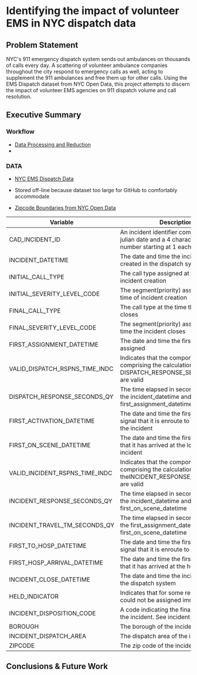 # Identifying the impact of volunteer EMS in NYC dispatch data

## Problem Statement

NYC's 911 emergency dispatch system sends out ambulances on thousands of calls every day. A scattering of volunteer ambulance companies throughout the city respond to emergency calls as well, acting to supplement the 911 ambulances and free them up for other calls. Using the EMS Dispatch dataset from NYC Open Data, this project attempts to discern the impact of volunteer EMS agencies on 911 dispatch volume and call resolution.

## Executive Summary


### Workflow
* [Data Processing and Reduction](./code/data_processing_and_reduction.ipynb)
* 

### DATA
* [NYC EMS Dispatch Data](https://data.cityofnewyork.us/Public-Safety/EMS-Incident-Dispatch-Data/76xm-jjuj)
 - Stored off-line because dataset too large for GitHub to comfortably accommodate
* [Zipcode Boundaries from NYC Open Data](https://data.cityofnewyork.us/Business/Zip-Code-Boundaries/i8iw-xf4u)

| Variable | Description |
| --- | --- |
|CAD_INCIDENT_ID | An incident identifier comprising the julian date and a 4 character sequence number starting at 1 each day|
|INCIDENT_DATETIME | The date and time the incident was created in the dispatch system|
|INITIAL_CALL_TYPE  | The call type assigned at the time of incident creation|
|INITIAL_SEVERITY_LEVEL_CODE | The segment(priority) assigned at the time of incident creation|
|FINAL_CALL_TYPE  | The call type at the time the incident closes|
|FINAL_SEVERITY_LEVEL_CODE | The segment(priority) assigned at the time the incident closes|
|FIRST_ASSIGNMENT_DATETIME | The date and time the first unit is assigned|
|VALID_DISPATCH_RSPNS_TIME_INDC | Indicates that the components comprising the calculation of the DISPATCH_RESPONSE_SECONDS_QY are valid|
|DISPATCH_RESPONSE_SECONDS_QY | The time elapsed in seconds between the incident_datetime and the first_assignment_datetime|
|FIRST_ACTIVATION_DATETIME | The date and time the first unit gives the signal that it is enroute to the location of the incident|
|FIRST_ON_SCENE_DATETIME | The date and time the first unit signals that it has arrived at the location of the incident|
|VALID_INCIDENT_RSPNS_TIME_INDC | Indicates that the components comprising the calculation of theINCIDENT_RESPONSE_SECONDS_QY are valid|
|INCIDENT_RESPONSE_SECONDS_QY | The time elapsed in seconds between the incident_datetime and the first_on_scene_datetime|
|INCIDENT_TRAVEL_TM_SECONDS_QY | The time elapsed in seconds between the first_assignment_datetime and the first_on_scene_datetime|
|FIRST_TO_HOSP_DATETIME | The date and time the first unit gives the signal that it is enroute to the hospital|
|FIRST_HOSP_ARRIVAL_DATETIME | The date and time the first unit signals that it has arrived at the hospital|
|INCIDENT_CLOSE_DATETIME | The date and time the incident closes in the dispatch system|
|HELD_INDICATOR | Indicates that for some reason a unit could not be assigned immediately|
|INCIDENT_DISPOSITION_CODE | A code indicating the final outcome of the incident. See incident dispositions|
|BOROUGH | The borough of the incident location|
|INCIDENT_DISPATCH_AREA | The dispatch area of the incident|
|ZIPCODE | The zip code of the incident|


## Conclusions & Future Work
